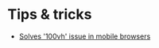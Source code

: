 # Tips & tricks

* [Solves '100vh' issue in mobile browsers](https://github.com/mvasin/react-div-100vh)

